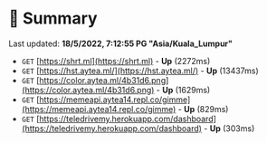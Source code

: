 # 📖 Summary
Last updated: **18/5/2022, 7:12:55 PG "Asia/Kuala_Lumpur"**

- `GET` [https://shrt.ml](https://shrt.ml) - **Up** (2272ms)
- `GET` [https://hst.aytea.ml/](https://hst.aytea.ml/) - **Up** (13437ms)
- `GET` [https://color.aytea.ml/4b31d6.png](https://color.aytea.ml/4b31d6.png) - **Up** (1629ms)
- `GET` [https://memeapi.aytea14.repl.co/gimme](https://memeapi.aytea14.repl.co/gimme) - **Up** (829ms)
- `GET` [https://teledrivemy.herokuapp.com/dashboard](https://teledrivemy.herokuapp.com/dashboard) - **Up** (303ms)
